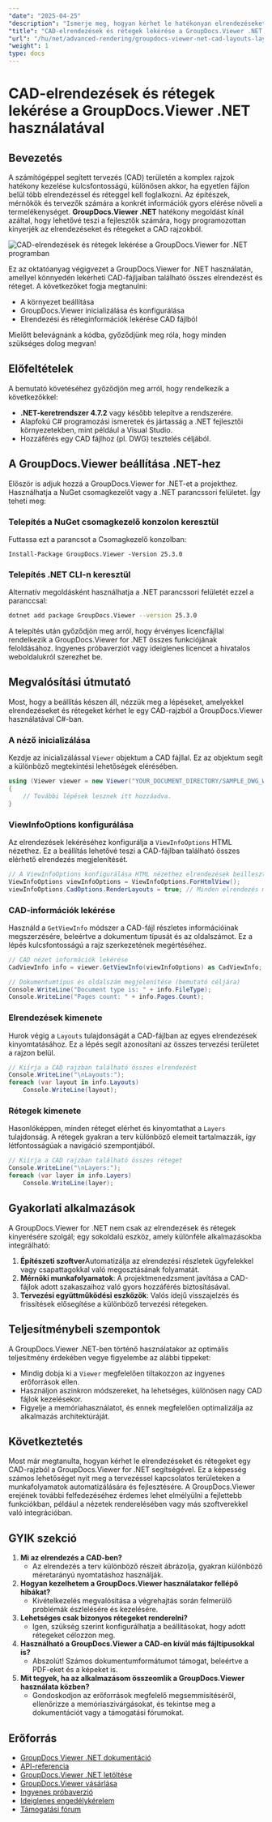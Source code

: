 ```yaml
---
"date": "2025-04-25"
"description": "Ismerje meg, hogyan kérhet le hatékonyan elrendezéseket és rétegeket CAD-fájlokból a GroupDocs.Viewer .NET használatával, és hogyan egyszerűsítheti tervezési munkafolyamatát ezzel a fejlett renderelési könyvtárral."
"title": "CAD-elrendezések és rétegek lekérése a GroupDocs.Viewer .NET használatával a hatékony tervkezelés érdekében"
"url": "/hu/net/advanced-rendering/groupdocs-viewer-net-cad-layouts-layers-retrieval/"
"weight": 1
type: docs
---
```

# CAD-elrendezések és rétegek lekérése a GroupDocs.Viewer .NET használatával
## Bevezetés
A számítógéppel segített tervezés (CAD) területén a komplex rajzok hatékony kezelése kulcsfontosságú, különösen akkor, ha egyetlen fájlon belül több elrendezéssel és réteggel kell foglalkozni. Az építészek, mérnökök és tervezők számára a konkrét információk gyors elérése növeli a termelékenységet. **GroupDocs.Viewer .NET** hatékony megoldást kínál azáltal, hogy lehetővé teszi a fejlesztők számára, hogy programozottan kinyerjék az elrendezéseket és rétegeket a CAD rajzokból.

![CAD-elrendezések és rétegek lekérése a GroupDocs.Viewer for .NET programban](/viewer/advanced-rendering/retrieve-cad-layouts-layers-img.png)

Ez az oktatóanyag végigvezet a GroupDocs.Viewer for .NET használatán, amellyel könnyedén lekérheti CAD-fájljaiban található összes elrendezést és réteget. A következőket fogja megtanulni:
- A környezet beállítása
- GroupDocs.Viewer inicializálása és konfigurálása
- Elrendezési és réteginformációk lekérése CAD fájlból

Mielőtt belevágnánk a kódba, győződjünk meg róla, hogy minden szükséges dolog megvan!
## Előfeltételek
A bemutató követéséhez győződjön meg arról, hogy rendelkezik a következőkkel:
- **.NET-keretrendszer 4.7.2** vagy később telepítve a rendszerére.
- Alapfokú C# programozási ismeretek és jártasság a .NET fejlesztői környezetekben, mint például a Visual Studio.
- Hozzáférés egy CAD fájlhoz (pl. DWG) tesztelés céljából.
## A GroupDocs.Viewer beállítása .NET-hez
Először is adjuk hozzá a GroupDocs.Viewer for .NET-et a projekthez. Használhatja a NuGet csomagkezelőt vagy a .NET parancssori felületet. Így teheti meg:
### Telepítés a NuGet csomagkezelő konzolon keresztül
Futtassa ezt a parancsot a Csomagkezelő konzolban:
```plaintext
Install-Package GroupDocs.Viewer -Version 25.3.0
```
### Telepítés .NET CLI-n keresztül
Alternatív megoldásként használhatja a .NET parancssori felületét ezzel a paranccsal:
```bash
dotnet add package GroupDocs.Viewer --version 25.3.0
```
A telepítés után győződjön meg arról, hogy érvényes licencfájllal rendelkezik a GroupDocs.Viewer for .NET összes funkciójának feloldásához. Ingyenes próbaverziót vagy ideiglenes licencet a hivatalos weboldalukról szerezhet be.
## Megvalósítási útmutató
Most, hogy a beállítás készen áll, nézzük meg a lépéseket, amelyekkel elrendezéseket és rétegeket kérhet le egy CAD-rajzból a GroupDocs.Viewer használatával C#-ban.
### A néző inicializálása
Kezdje az inicializálással `Viewer` objektum a CAD fájllal. Ez az objektum segít a különböző megtekintési lehetőségek elérésében.
```csharp
using (Viewer viewer = new Viewer("YOUR_DOCUMENT_DIRECTORY/SAMPLE_DWG_WITH_LAYOUTS_AND_LAYERS"))
{
    // További lépések lesznek itt hozzáadva.
}
```
### ViewInfoOptions konfigurálása
Az elrendezések lekéréséhez konfigurálja a `ViewInfoOptions` HTML nézethez. Ez a beállítás lehetővé teszi a CAD-fájlban található összes elérhető elrendezés megjelenítését.
```csharp
// A ViewInfoOptions konfigurálása HTML nézethez elrendezések beillesztéséhez
ViewInfoOptions viewInfoOptions = ViewInfoOptions.ForHtmlView();
viewInfoOptions.CadOptions.RenderLayouts = true; // Minden elrendezés megjelenítésének beállítása
```
### CAD-információk lekérése
Használd a `GetViewInfo` módszer a CAD-fájl részletes információinak megszerzésére, beleértve a dokumentum típusát és az oldalszámot. Ez a lépés kulcsfontosságú a rajz szerkezetének megértéséhez.
```csharp
// CAD nézet információk lekérése
CadViewInfo info = viewer.GetViewInfo(viewInfoOptions) as CadViewInfo;

// Dokumentumtípus és oldalszám megjelenítése (bemutató céljára)
Console.WriteLine("Document type is: " + info.FileType);
Console.WriteLine("Pages count: " + info.Pages.Count);
```
### Elrendezések kimenete
Hurok végig a `Layouts` tulajdonságát a CAD-fájlban az egyes elrendezések kinyomtatásához. Ez a lépés segít azonosítani az összes tervezési területet a rajzon belül.
```csharp
// Kiírja a CAD rajzban található összes elrendezést
Console.WriteLine("\nLayouts:");
foreach (var layout in info.Layouts)
    Console.WriteLine(layout);
```
### Rétegek kimenete
Hasonlóképpen, minden réteget elérhet és kinyomtathat a `Layers` tulajdonság. A rétegek gyakran a terv különböző elemeit tartalmazzák, így létfontosságúak a navigáció szempontjából.
```csharp
// Kiírja a CAD rajzban található összes réteget
Console.WriteLine("\nLayers:");
foreach (var layer in info.Layers)
    Console.WriteLine(layer);
```
## Gyakorlati alkalmazások
A GroupDocs.Viewer for .NET nem csak az elrendezések és rétegek kinyerésére szolgál; egy sokoldalú eszköz, amely különféle alkalmazásokba integrálható:
1. **Építészeti szoftver**Automatizálja az elrendezési részletek ügyfelekkel vagy csapattagokkal való megosztásának folyamatát.
2. **Mérnöki munkafolyamatok**: A projektmenedzsment javítása a CAD-fájlok adott szakaszaihoz való gyors hozzáférés biztosításával.
3. **Tervezési együttműködési eszközök**: Valós idejű visszajelzés és frissítések elősegítése a különböző tervezési rétegeken.
## Teljesítménybeli szempontok
A GroupDocs.Viewer .NET-ben történő használatakor az optimális teljesítmény érdekében vegye figyelembe az alábbi tippeket:
- Mindig dobja ki a `Viewer` megfelelően tiltakozzon az ingyenes erőforrások ellen.
- Használjon aszinkron módszereket, ha lehetséges, különösen nagy CAD fájlok kezelésekor.
- Figyelje a memóriahasználatot, és ennek megfelelően optimalizálja az alkalmazás architektúráját.
## Következtetés
Most már megtanulta, hogyan kérhet le elrendezéseket és rétegeket egy CAD-rajzból a GroupDocs.Viewer for .NET segítségével. Ez a képesség számos lehetőséget nyit meg a tervezéssel kapcsolatos területeken a munkafolyamatok automatizálására és fejlesztésére. A GroupDocs.Viewer erejének további felfedezéséhez érdemes lehet elmélyülni a fejlettebb funkciókban, például a nézetek renderelésében vagy más szoftverekkel való integrációban.
## GYIK szekció
1. **Mi az elrendezés a CAD-ben?**
   - Az elrendezés a terv különböző részeit ábrázolja, gyakran különböző méretarányú nyomtatáshoz használják.
2. **Hogyan kezelhetem a GroupDocs.Viewer használatakor fellépő hibákat?**
   - Kivételkezelés megvalósítása a végrehajtás során felmerülő problémák észlelésére és kezelésére.
3. **Lehetséges csak bizonyos rétegeket renderelni?**
   - Igen, szükség szerint konfigurálhatja a beállításokat, hogy adott rétegeket célozzon meg.
4. **Használható a GroupDocs.Viewer a CAD-en kívül más fájltípusokkal is?**
   - Abszolút! Számos dokumentumformátumot támogat, beleértve a PDF-eket és a képeket is.
5. **Mit tegyek, ha az alkalmazásom összeomlik a GroupDocs.Viewer használata közben?**
   - Gondoskodjon az erőforrások megfelelő megsemmisítéséről, ellenőrizze a memóriaszivárgásokat, és tekintse meg a dokumentációt vagy a támogatási fórumokat.
## Erőforrás
- [GroupDocs Viewer .NET dokumentáció](https://docs.groupdocs.com/viewer/net/)
- [API-referencia](https://reference.groupdocs.com/viewer/net/)
- [GroupDocs.Viewer .NET letöltése](https://releases.groupdocs.com/viewer/net/)
- [GroupDocs.Viewer vásárlása](https://purchase.groupdocs.com/buy)
- [Ingyenes próbaverzió](https://releases.groupdocs.com/viewer/net/)
- [Ideiglenes engedélykérelem](https://purchase.groupdocs.com/temporary-license/)
- [Támogatási fórum](https://forum.groupdocs.com/c/viewer/9)